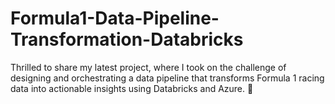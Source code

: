 # Formula1-Data-Pipeline-Transformation-Databricks
Thrilled to share my latest project, where I took on the challenge of designing and orchestrating a data pipeline that transforms Formula 1 racing data into actionable insights using Databricks and Azure. 🚀
